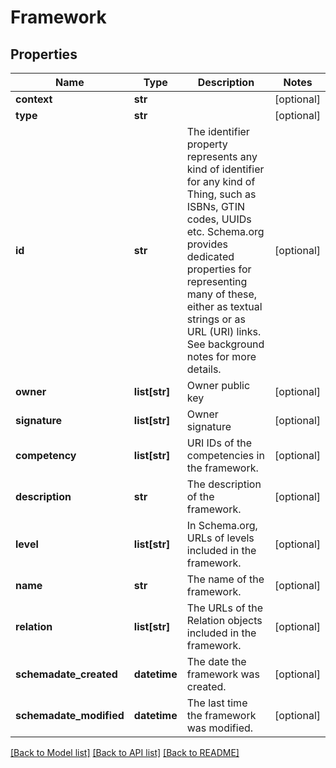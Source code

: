 # Framework

## Properties
Name | Type | Description | Notes
------------ | ------------- | ------------- | -------------
**context** | **str** |  | [optional] 
**type** | **str** |  | [optional] 
**id** | **str** | The identifier property represents any kind of identifier for any kind of Thing, such as ISBNs, GTIN codes, UUIDs etc. Schema.org provides dedicated properties for representing many of these, either as textual strings or as URL (URI) links. See background notes for more details. | [optional] 
**owner** | **list[str]** | Owner public key | [optional] 
**signature** | **list[str]** | Owner signature | [optional] 
**competency** | **list[str]** | URI IDs of the competencies in the framework. | [optional] 
**description** | **str** | The description of the framework. | [optional] 
**level** | **list[str]** | In Schema.org, URLs of levels included in the framework. | [optional] 
**name** | **str** | The name of the framework. | [optional] 
**relation** | **list[str]** | The URLs of the Relation objects included in the framework. | [optional] 
**schemadate_created** | **datetime** | The date the framework was created. | [optional] 
**schemadate_modified** | **datetime** | The last time the framework was modified. | [optional] 

[[Back to Model list]](../README.md#documentation-for-models) [[Back to API list]](../README.md#documentation-for-api-endpoints) [[Back to README]](../README.md)


